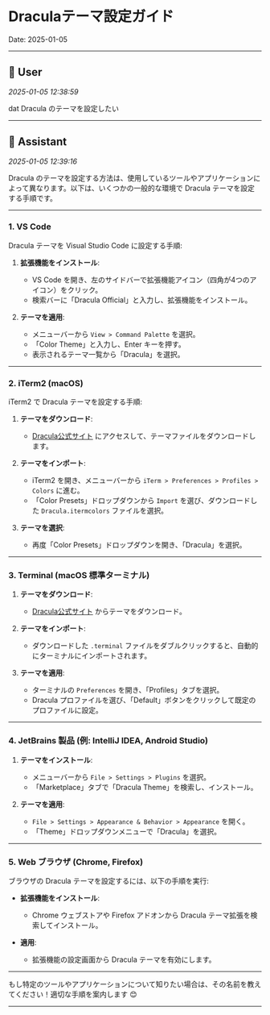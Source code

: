 # Draculaテーマ設定ガイド

Date: 2025-01-05

---

## 👤 User
*2025-01-05 12:38:59*

dat Dracula のテーマを設定したい

---

## 🤖 Assistant
*2025-01-05 12:39:16*

Dracula のテーマを設定する方法は、使用しているツールやアプリケーションによって異なります。以下は、いくつかの一般的な環境で Dracula テーマを設定する手順です。

---

### 1. **VS Code**
Dracula テーマを Visual Studio Code に設定する手順:

1. **拡張機能をインストール**:
   - VS Code を開き、左のサイドバーで拡張機能アイコン（四角が4つのアイコン）をクリック。
   - 検索バーに「Dracula Official」と入力し、拡張機能をインストール。

2. **テーマを適用**:
   - メニューバーから `View > Command Palette` を選択。
   - 「Color Theme」と入力し、Enter キーを押す。
   - 表示されるテーマ一覧から「Dracula」を選択。

---

### 2. **iTerm2 (macOS)**
iTerm2 で Dracula テーマを設定する手順:

1. **テーマをダウンロード**:
   - [Dracula公式サイト](https://draculatheme.com/iterm) にアクセスして、テーマファイルをダウンロードします。

2. **テーマをインポート**:
   - iTerm2 を開き、メニューバーから `iTerm > Preferences > Profiles > Colors` に進む。
   - 「Color Presets」ドロップダウンから `Import` を選び、ダウンロードした `Dracula.itermcolors` ファイルを選択。

3. **テーマを選択**:
   - 再度「Color Presets」ドロップダウンを開き、「Dracula」を選択。

---

### 3. **Terminal (macOS 標準ターミナル)**
1. **テーマをダウンロード**:
   - [Dracula公式サイト](https://draculatheme.com/terminal) からテーマをダウンロード。

2. **テーマをインポート**:
   - ダウンロードした `.terminal` ファイルをダブルクリックすると、自動的にターミナルにインポートされます。

3. **テーマを適用**:
   - ターミナルの `Preferences` を開き、「Profiles」タブを選択。
   - Dracula プロファイルを選び、「Default」ボタンをクリックして既定のプロファイルに設定。

---

### 4. **JetBrains 製品 (例: IntelliJ IDEA, Android Studio)**
1. **テーマをインストール**:
   - メニューバーから `File > Settings > Plugins` を選択。
   - 「Marketplace」タブで「Dracula Theme」を検索し、インストール。

2. **テーマを適用**:
   - `File > Settings > Appearance & Behavior > Appearance` を開く。
   - 「Theme」ドロップダウンメニューで「Dracula」を選択。

---

### 5. **Web ブラウザ (Chrome, Firefox)**
ブラウザの Dracula テーマを設定するには、以下の手順を実行:

- **拡張機能をインストール**:
  - Chrome ウェブストアや Firefox アドオンから Dracula テーマ拡張を検索してインストール。

- **適用**:
  - 拡張機能の設定画面から Dracula テーマを有効にします。

---

もし特定のツールやアプリケーションについて知りたい場合は、その名前を教えてください！適切な手順を案内します 😊

---
